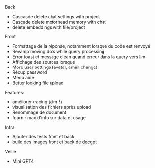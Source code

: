 Back

- Cascasde delete chat settings with project
- Cascade delete motorhead memory with chat
- delete embeddings with file/project

Front

- Formattage de la réponse, notamment lorsque du code est renvoyé
- Revamp moving dots while query processing
- Error toast et message clean quand erreur dans la query vers llm
- Affichage des sources lorsque
- More user settings (avatar, email change)
- Récup password
- Menu aide
- Better looking file upload

Features:

- améliorer tracing (aim ?)
- visualisation des fichiers après upload
- Renommage de document
- fournir max d'info sur data et usage

Infra

- Ajouter des tests front et back
- build des images front et back de docgpt

Veille

- Mini GPT4
